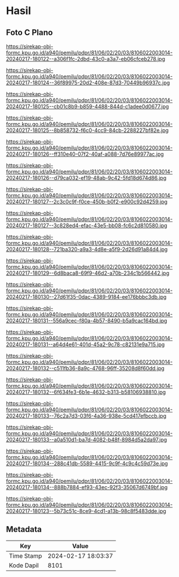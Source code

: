 # Hasil

## Foto C Plano

https://sirekap-obj-formc.kpu.go.id/a940/pemilu/pdpr/81/06/02/20/03/8106022003014-20240217-180122--a306f1fc-2dbd-43c0-a3a7-eb06cfceb278.jpg

https://sirekap-obj-formc.kpu.go.id/a940/pemilu/pdpr/81/06/02/20/03/8106022003014-20240217-180124--36f89975-20d2-408e-87d3-70449b96937c.jpg

https://sirekap-obj-formc.kpu.go.id/a940/pemilu/pdpr/81/06/02/20/03/8106022003014-20240217-180125--cb01c8b9-b859-4488-844d-c1adee0d0677.jpg

https://sirekap-obj-formc.kpu.go.id/a940/pemilu/pdpr/81/06/02/20/03/8106022003014-20240217-180125--8b858732-f6c0-4cc9-84cb-2288227bf82e.jpg

https://sirekap-obj-formc.kpu.go.id/a940/pemilu/pdpr/81/06/02/20/03/8106022003014-20240217-180126--ff310e40-07f2-40af-a088-7d76e89977ac.jpg

https://sirekap-obj-formc.kpu.go.id/a940/pemilu/pdpr/81/06/02/20/03/8106022003014-20240217-180126--d79ca032-ef19-48ab-9c42-5fd18d674d86.jpg

https://sirekap-obj-formc.kpu.go.id/a940/pemilu/pdpr/81/06/02/20/03/8106022003014-20240217-180127--2c3c0c9f-f0ce-450b-b0f2-e900c92d4259.jpg

https://sirekap-obj-formc.kpu.go.id/a940/pemilu/pdpr/81/06/02/20/03/8106022003014-20240217-180127--3c828ed4-efac-43e5-bb08-fc6c2d810580.jpg

https://sirekap-obj-formc.kpu.go.id/a940/pemilu/pdpr/81/06/02/20/03/8106022003014-20240217-180128--721ba320-a9a3-4d8e-a5f9-2d26d91a84d4.jpg

https://sirekap-obj-formc.kpu.go.id/a940/pemilu/pdpr/81/06/02/20/03/8106022003014-20240217-180129--6d8baca8-69f9-46d2-a70b-234c1b566442.jpg

https://sirekap-obj-formc.kpu.go.id/a940/pemilu/pdpr/81/06/02/20/03/8106022003014-20240217-180130--27d61f35-0dac-4389-9184-ee176bbbc3db.jpg

https://sirekap-obj-formc.kpu.go.id/a940/pemilu/pdpr/81/06/02/20/03/8106022003014-20240217-180131--556a9cec-f80a-4b57-8490-b5a9cac164bd.jpg

https://sirekap-obj-formc.kpu.go.id/a940/pemilu/pdpr/81/06/02/20/03/8106022003014-20240217-180131--a64d4e61-401d-45a2-9c78-c82131e9a715.jpg

https://sirekap-obj-formc.kpu.go.id/a940/pemilu/pdpr/81/06/02/20/03/8106022003014-20240217-180132--c511fb36-8a9c-4768-96ff-35208d8f60dd.jpg

https://sirekap-obj-formc.kpu.go.id/a940/pemilu/pdpr/81/06/02/20/03/8106022003014-20240217-180132--6f634fe3-6b1e-4632-b313-b58106938810.jpg

https://sirekap-obj-formc.kpu.go.id/a940/pemilu/pdpr/81/06/02/20/03/8106022003014-20240217-180133--76c2a7d3-03f6-4a36-938e-5cd417efbccb.jpg

https://sirekap-obj-formc.kpu.go.id/a940/pemilu/pdpr/81/06/02/20/03/8106022003014-20240217-180133--a0a510d1-ba7d-4082-b48f-8984d5a2da97.jpg

https://sirekap-obj-formc.kpu.go.id/a940/pemilu/pdpr/81/06/02/20/03/8106022003014-20240217-180134--288c41db-5589-4415-9c9f-4c9c4c59d73e.jpg

https://sirekap-obj-formc.kpu.go.id/a940/pemilu/pdpr/81/06/02/20/03/8106022003014-20240217-180134--888b7884-ef93-43ec-92f3-35067d6749bf.jpg

https://sirekap-obj-formc.kpu.go.id/a940/pemilu/pdpr/81/06/02/20/03/8106022003014-20240217-180123--5b73c51c-8ce9-4cd1-a13b-98c8f5483dde.jpg


## Metadata

| Key        | Value               |
| ---------- | ------------------- |
| Time Stamp | 2024-02-17 18:03:37 |
| Kode Dapil | 8101                |



